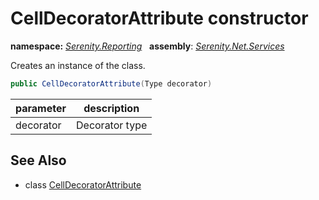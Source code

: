 # CellDecoratorAttribute constructor
**namespace:** *[Serenity.Reporting](../../README.md#serenity.reporting-namespace)*   **assembly**: *[Serenity.Net.Services](../../README.md)*

Creates an instance of the class.

```csharp
public CellDecoratorAttribute(Type decorator)
```

| parameter | description |
| --- | --- |
| decorator | Decorator type |

## See Also

* class [CellDecoratorAttribute](../CellDecoratorAttribute.md)